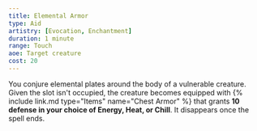 ```yaml
---
title: Elemental Armor
type: Aid
artistry: [Evocation, Enchantment]
duration: 1 minute 
range: Touch 
aoe: Target creature
cost: 20
---
```

You conjure elemental plates around the body of a vulnerable creature. Given the slot isn't occupied, the creature becomes equipped with {% include link.md type="Items" name="Chest Armor" %} that grants **10 defense in your choice of Energy, Heat, or Chill**. It disappears once the spell ends.
